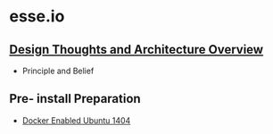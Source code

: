 # esse.io

## [Design Thoughts and Architecture Overview](markdown/ArchitectureOverview.markdown)
  * Principle and Belief

## Pre- install Preparation
  * [Docker Enabled Ubuntu 1404](markdown/dockerenabledubuntu.markdown)
